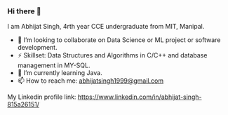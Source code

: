 ### Hi there 👋

<!--
**abhiisinghh7/abhiisinghh7** is a ✨ _special_ ✨ repository because its `README.md` (this file) appears on your GitHub profile.

Here are some ideas to get you started:

- 🔭 I’m currently working on ...

- 🤔 I’m looking for help with ...
- 💬 Ask me about ...

- 😄 Pronouns: ...
- ⚡ Fun fact: ...
-->
I am Abhijat Singh, 4rth year CCE undergraduate from MIT, Manipal.

- 👯 I’m looking to collaborate on Data Science or ML project or software development.
- ⚡ Skillset: Data Structures and Algorithms in C/C++ and database management in MY-SQL.
- 🌱 I’m currently learning Java.
- 📫 How to reach me: abhijatsingh1999@gmail.com

My Linkedin profile link: https://www.linkedin.com/in/abhijat-singh-815a26151/
